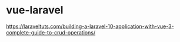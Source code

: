# vue-laravel
https://laraveltuts.com/building-a-laravel-10-application-with-vue-3-complete-guide-to-crud-operations/
